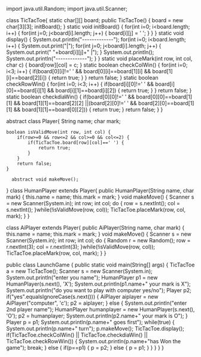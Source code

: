 import java.util.Random;
import java.util.Scanner;

class TicTacToe{
	static char[][] board;
	public TicTacToe() {
		board = new char[3][3];
		initBoard();
	}
	static void initBoard() {
		for(int i=0; i<board.length; i++) {
			for(int j=0; j<board[i].length; j++) {
				board[i][j] = ' ';
			}
		}
	}
	static void display() {
		System.out.println("-------------");
		for(int i=0; i<board.length; i++) {
			System.out.print("|");
			for(int j=0; j<board[i].length; j++) {
				System.out.print(" "+board[i][j]+" |");
			}
			System.out.println();
			System.out.println("-------------");
		}
	}
	static void placeMark(int row, int col, char c) {
		board[row][col] = c;
	}
	static boolean checkColWin() {
		for(int i=0; i<3; i++) {
			if(board[0][i]!=' ' && board[0][i]==board[1][i] && board[1][i]==board[2][i]) {
				return true;
			}
		}
		return false;
	}
	static boolean checkRowWin() {
		for(int i=0; i<3; i++) {
			if(board[i][0]!=' ' && board[i][0]==board[i][1] && board[i][1]==board[i][2]) {
				return true;
			}
		}
		return false;
	}
	static boolean checkdiaWin() {
			if(board[0][0]!=' ' && board[0][0]==board[1][1] && board[1][1]==board[2][2]
					||(board[2][0]!=' ' && board[2][0]==board[1][1] && board[1][1]==board[0][2])) {
				return true;
			}
			return false;
	}
}

abstract class Player{
	String name;
	char mark;

	boolean isValidMove(int row, int col) {
		if(row>=0 && row<=2 && col>=0 && col<=2) {
			if(TicTacToe.board[row][col]==' ') {
				return true;
			}
		}
		return false;
	}

	  abstract void makeMove();
}
class HumanPlayer extends Player{
	public HumanPlayer(String name, char mark) {
		this.name = name;
		this.mark = mark;
	}
	 void makeMove() {
		 Scanner s = new Scanner(System.in);
		 int row;
		 int col;
		 do {
			 row = s.nextInt();
			 col = s.nextInt();
		 }while(!isValidMove(row, col));
		 TicTacToe.placeMark(row, col, mark);
	}
}

class AiPlayer extends Player{
	public AiPlayer(String name, char mark) {
		this.name = name;
		this.mark = mark;
	}
	 void makeMove() {
		 Scanner s = new Scanner(System.in);
		 int row;
		 int col;
		 do {
			 Random r = new Random();
			 row = r.nextInt(3);
			 col = r.nextInt(3);
		 }while(!isValidMove(row, col));
		 TicTacToe.placeMark(row, col, mark);
	}
}

public class LaunchGame {
	public static void main(String[] args) {
		TicTacToe a = new TicTacToe();
		Scanner s = new Scanner(System.in);
		System.out.println("enter you name");
		HumanPlayer p1 = new HumanPlayer(s.next(), 'X');
		System.out.println(p1.name+"  your mark is X");
		System.out.println("do you want to play with computer yes/no");
		Player p2;
		if("yes".equalsIgnoreCase(s.next())) {
			AiPlayer aiplayer = new AiPlayer("computer", 'c');
			p2 = aiplayer;
		}
		else {
			System.out.println("enter 2nd player name");
			HumanPlayer humanplayer = new HumanPlayer(s.next(), 'O');
			p2 = humanplayer;
			System.out.println(p2.name+"  your mark is O");
		}
		Player p = p1;
		System.out.println(p.name+" goes first");
		while(true) {
			System.out.println(p.name+" turn");
		p.makeMove();
		TicTacToe.display();
		if(TicTacToe.checkColWin() || TicTacToe.checkdiaWin() || TicTacToe.checkRowWin()) {
			System.out.println(p.name+"has Won the game");
			break;
		}
		else {
			if(p==p1) {
				p = p2;
			}
			else {
				p = p1;
			}
		}
		}
	}
}

